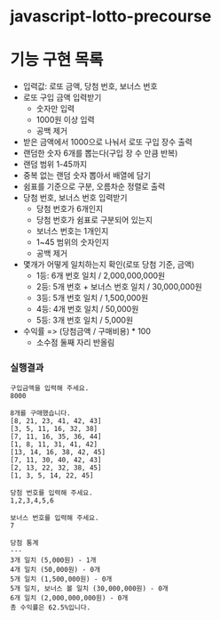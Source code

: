 # javascript-lotto-precourse

# 기능 구현 목록

-  입력값: 로또 금액, 당첨 번호, 보너스 번호
-  로또 구입 금액 입력받기
   -  숫자만 입력
   -  1000원 이상 입력
   -  공백 제거
-  받은 금액에서 1000으로 나눠서 로또 구입 장수 출력
-  랜덤한 숫자 6개를 뽑는다(구입 장 수 만큼 반복)
-  랜덤 범위 1-45까지
-  중복 없는 랜덤 숫자 뽑아서 배열에 담기
-  쉼표를 기준으로 구분, 오름차순 정렬로 출력
-  당첨 번호, 보너스 번호 입력받기
   -  당첨 번호가 6개인지
   -  당첨 번호가 쉼표로 구분되어 있는지
   -  보너스 번호는 1개인지
   -  1~45 범위의 숫자인지
   -  공백 제거
-  몇개가 어떻게 일치하는지 확인(로또 당첨 기준, 금액)
   -  1등: 6개 번호 일치 / 2,000,000,000원
   -  2등: 5개 번호 + 보너스 번호 일치 / 30,000,000원
   -  3등: 5개 번호 일치 / 1,500,000원
   -  4등: 4개 번호 일치 / 50,000원
   -  5등: 3개 번호 일치 / 5,000원
-  수익률 => (당첨금액 / 구매비용) \* 100
   -  소수점 둘째 자리 반올림

### 실행결과

```
구입금액을 입력해 주세요.
8000

8개를 구매했습니다.
[8, 21, 23, 41, 42, 43]
[3, 5, 11, 16, 32, 38]
[7, 11, 16, 35, 36, 44]
[1, 8, 11, 31, 41, 42]
[13, 14, 16, 38, 42, 45]
[7, 11, 30, 40, 42, 43]
[2, 13, 22, 32, 38, 45]
[1, 3, 5, 14, 22, 45]

당첨 번호를 입력해 주세요.
1,2,3,4,5,6

보너스 번호를 입력해 주세요.
7

당첨 통계
---
3개 일치 (5,000원) - 1개
4개 일치 (50,000원) - 0개
5개 일치 (1,500,000원) - 0개
5개 일치, 보너스 볼 일치 (30,000,000원) - 0개
6개 일치 (2,000,000,000원) - 0개
총 수익률은 62.5%입니다.
```
